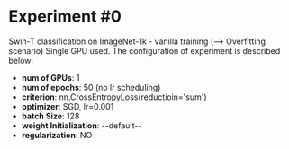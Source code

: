 # Experiment #0
Swin-T classification on ImageNet-1k - vanilla training (--> Overfitting scenario)
Single GPU used. The configuration of experiment is described below:

* **num of GPUs**: 1
* **num of epochs**: 50 (no lr scheduling)
* **criterion**: nn.CrossEntropyLoss(reductioin='sum')
* **optimizer**: SGD, lr=0.001
* **batch Size**: 128
* **weight Initialization**: --default--
* **regularization**: NO